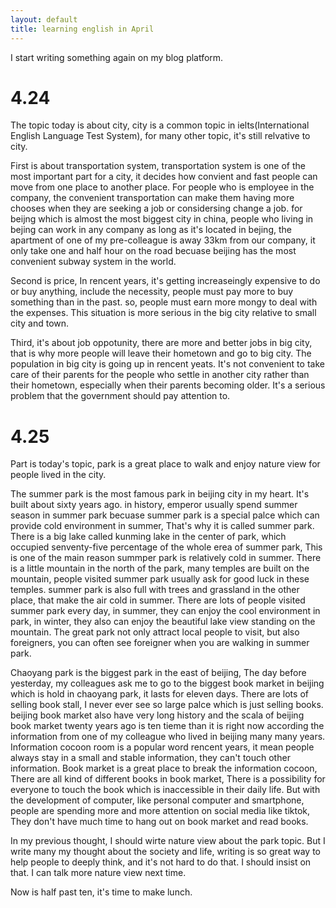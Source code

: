 ```yaml
---
layout: default
title: learning english in April
---
```


I start writing something again on my blog platform. 

# 4.24

The topic today is about city, city is a common topic in ielts(International English Language Test System), for many other topic, it's still relvative to city.

First is about transportation system, transportation system is one of the most important part for a city, it decides how convient and fast people can move from one place to another place. For people who is employee in the company, the convenient transportation can make them having more chooses when they are seeking a job or considersing change a job. for beijng which is almost the most biggest city in china, people who living in bejing can work in any company as long as it's located in bejing, the apartment of one of my pre-colleague is away 33km from our company, it only take one and half hour on the road becuase beijing has the most convenient subway system in the world.

Second is price, In rencent years, it's getting increaseingly expensive to do or buy anything, include the necessity, people must pay more to buy something than in the past. so, people must earn more mongy to deal with the expenses. This situation is more serious in the big city relative to small city and town.

Third, it's about job oppotunity, there are more and better jobs in big city, that is why more people will leave their hometown and go to big city. The population in big city is going up in rencent yeats. It's not convenient to take care of their parents for the people who settle in another city rather than their hometown, especially when their parents becoming older. It's a serious problem that the government should pay attention to.

# 4.25 

Part is today's topic, park is a great place to walk and enjoy nature view for people lived in the city.

The summer park is the most famous park in beijing city in my heart. It's built about sixty years ago. in history, emperor usually spend summer season in summer park becuase summer park is a special palce which can provide cold environment in summer, That's why it is called summer park. There is a big lake called kunming lake in the center of park, which occupied senventy-five percentage of the whole erea of summer park, This is one of the main reason summper park is relatively cold in summer. There is a little mountain in the north of the park, many temples are built on the mountain, people visited summer park usually ask for good luck in these temples. summer park is also full with trees and grassland in the other place, that make the air cold in summer. There are lots of people visited summer park every day, in summer, they can enjoy the cool environment in park, in winter, they also can enjoy the beautiful lake view standing on the mountain. The great park not only attract local people to visit, but also foreigners, you can often see foreigner when you are walking in summer park.

Chaoyang park is the biggest park in the east of beijing, The day before yesterday, my colleagues ask me to go to the biggest book market in beijing which is hold in chaoyang park, it lasts for eleven days. There are lots of selling book stall, I never ever see so large palce which is just selling books. beijing book market also have very long history and the scala of beijing book market twenty years ago is ten tieme than it is right now according the information from one of my colleague who lived in beijing many many years. Information cocoon room is a popular word rencent years, it mean people always stay in a small and stable information, they can't touch other information. Book market is a great place to break the information cocoon, There are all kind of different books in book market, There is a possibility for everyone to touch the book which is inaccessible in their daily life. But with the development of computer, like personal computer and smartphone, people are spending more and more attention on social media like tiktok, They don't have much time to hang out on book market and read books. 

In my previous thought, I should wirte nature view about the park topic. But I write many my thought about the society and life, writing is so great way to help people to deeply think, and it's not hard to do that. I should insist on that. I can talk more nature view next time. 

Now is half past ten, it's time to make lunch.